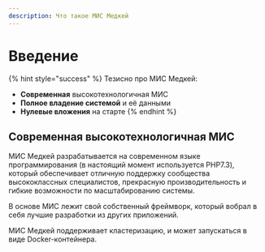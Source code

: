 ```yaml
---
description: Что такое МИС Медкей
---
```


# Введение

{% hint style="success" %}
Тезисно про МИС Медкей:

* **Современная** высокотехнологичная МИС
* **Полное владение системой** и её данными
* **Нулевые вложения** на старте
{% endhint %}

## Современная высокотехнологичная МИС

МИС Медкей разрабатывается на современном языке программирования \(в настоящий момент используется PHP7.3\), который обеспечивает отличную поддержку сообщества высококлассных специалистов, прекрасную производительность и гибкие возможности по масштабированию системы.

В основе МИС лежит свой собственный фреймворк, который вобрал в себя лучшие разработки из других приложений.

МИС Медкей поддерживает кластеризацию, и может запускаться в виде Docker-контейнера.



